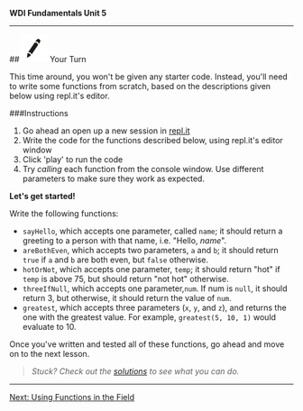 **WDI Fundamentals Unit 5**

---

##![Your Turn](../assets/exercise.png) Your Turn

This time around, you won't be given any starter code. Instead, you'll need to write some functions from scratch, based on the descriptions given below using repl.it's editor.

###Instructions

1. Go ahead an open up a new session in [repl.it](http://repl.it)
2. Write the code for the functions described below, using repl.it's editor window
3. Click 'play' to run the code
4. Try *calling* each function from the console window. Use different parameters to make sure they work as expected.

**Let's get started!**

Write the following functions:
* `sayHello`, which accepts one parameter, called `name`; it should return a greeting to a person with that name, i.e. "Hello, *name*".
* `areBothEven`, which accepts two parameters, `a` and `b`; it should return `true` if `a` and `b` are both even, but `false` otherwise.
* `hotOrNot`, which accepts one parameter, `temp`; it should return "hot" if `temp` is above 75, but should return "not hot" otherwise.
* `threeIfNull`, which accepts one parameter,`num`. If num is `null`, it should return 3, but otherwise, it should return the value of `num`.
* `greatest`, which accepts three parameters (`x`, `y`, and `z`), and returns the one with the greatest value. For example, `greatest(5, 10, 1)` would evaluate to 10.

Once you've written and tested all of these functions, go ahead and move on to the next lesson.

> *Stuck? Check out the [solutions](https://github.com/generalassembly-studio/fundamentals/blob/master/exercise-solutions.md) to see what you can do.*

---

[Next: Using Functions in the Field](05_lesson.md)
